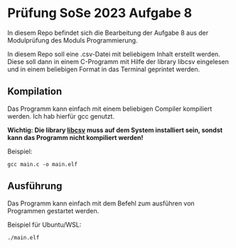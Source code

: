 # Prüfung SoSe 2023 Aufgabe 8
In diesem Repo befindet sich die Bearbeitung der Aufgabe 8 aus der Modulprüfung des Moduls Programmierung.

In diesem Repo soll eine .csv-Datei mit beliebigem Inhalt erstellt werden. Diese soll dann in einem C-Programm mit Hilfe der library libcsv eingelesen und in einem beliebigen Format in das Terminal geprintet werden.

## Kompilation
Das Programm kann einfach mit einem beliebigen Compiler kompiliert werden. Ich hab hierfür gcc genutzt.

**Wichtig: Die library [libcsv](https://github.com/rgamble/libcsv/tree/master) muss auf dem System installiert sein, sondst kann das Programm nicht kompiliert werden!**

Beispiel:
```
gcc main.c -o main.elf
```

## Ausführung 
Das Programm kann einfach mit dem Befehl zum ausführen von Programmen gestartet werden. 

Beispiel für Ubuntu/WSL:
```
./main.elf
```
